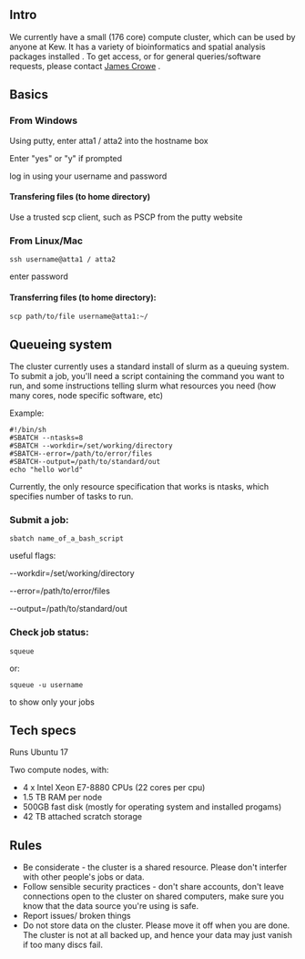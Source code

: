 
## Intro

We currently have a small (176 core) compute cluster, which can be used by anyone at Kew. It has a variety of bioinformatics and spatial analysis packages installed . To get access, or for general queries/software requests, please contact [James Crowe](mailto:james.crowe@kew.org) .

## Basics

### From Windows
Using putty, enter atta1 / atta2 into the hostname box

Enter "yes" or "y" if prompted

log in using your username and password

#### Transfering files (to home directory)

Use a trusted scp client, such as PSCP from the putty website

### From Linux/Mac
```
ssh username@atta1 / atta2
```
  enter password
#### Transferring files (to home directory):
```
scp path/to/file username@atta1:~/
```
## Queueing system
The cluster currently uses a standard install of slurm as a queuing system.
To submit a job, you'll need a script containing the command you want to run, and some instructions telling slurm what resources you need (how many cores, node specific software, etc)

Example:
```
#!/bin/sh
#SBATCH --ntasks=8
#SBATCH --workdir=/set/working/directory
#SBATCH--error=/path/to/error/files
#SBATCH--output=/path/to/standard/out
echo "hello world"

```
Currently, the only resource specification that works is ntasks, which specifies number of tasks to run.

### Submit a job:
```
sbatch name_of_a_bash_script
```
useful flags:

--workdir=/set/working/directory

--error=/path/to/error/files

--output=/path/to/standard/out

### Check job status:
```
squeue
```
or:
```
squeue -u username
```
to show only your jobs


## Tech specs
Runs Ubuntu 17

Two compute nodes, with:

* 4 x  Intel Xeon E7-8880 CPUs (22 cores per cpu)
* 1.5 TB RAM per node
* 500GB fast disk (mostly for operating system and installed progams)
* 42 TB attached scratch storage


## Rules
* Be considerate - the cluster is a shared resource. Please don't interfer with other people's jobs or data.
* Follow sensible security practices - don't share accounts, don't leave connections open to the cluster on shared computers, make sure you know that the data source you're using is safe.
* Report issues/ broken things
* Do not store data on the cluster. Please move it off when you are done. The cluster is not at all backed up, and hence your data may just vanish if too many discs fail.

